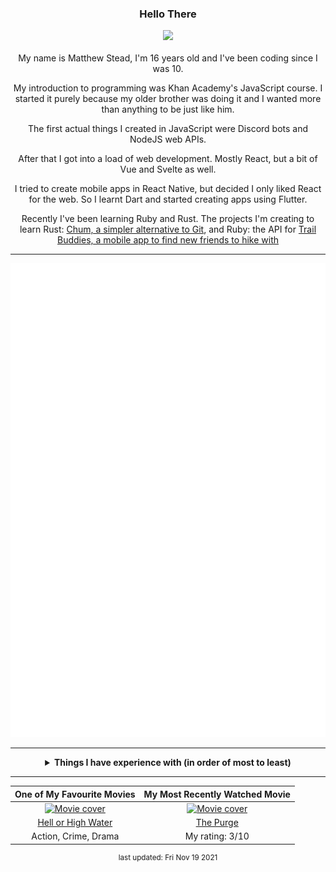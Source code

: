 <div align="center">
  <h3>Hello There</h3>
  <img src="https://github.com/matievisthekat/matievisthekat/blob/master/intro.gif?raw=true" height="400" />
  <br />
  <br />
  My name is Matthew Stead, I'm 16 years old and I've been coding since I was 10.

  My introduction to programming was Khan Academy's JavaScript course. I started it purely because my older brother was doing it and I wanted more than anything to be just like him.

  The first actual things I created in JavaScript were Discord bots and NodeJS web APIs.
  
  After that I got into a load of web development. Mostly React, but a bit of Vue and Svelte as well.
  
  I tried to create mobile apps in React Native, but decided I only liked React for the web. So I learnt Dart and started creating apps using Flutter.
  
  Recently I've been learning Ruby and Rust. The projects I'm creating to learn Rust: <a href="https://github.com/matievisthekat/chum" target="_blank">Chum, a simpler alternative to Git</a>, and Ruby: the API for <a href="https://github.com/TrailBuddies" target="_blank">Trail Buddies, a mobile app to find new friends to hike with</a>

---

![Metrics](https://raw.githubusercontent.com/matievisthekat/matievisthekat/master/github-metrics.svg)

---

<details>
  <summary><b>Things I have experience with (in order of most to least)</b></summary>

  <h6 id="languages">Languages</h6>
  <p>
    <a href="https://typescriptlang.org">
      <img src="https://img.shields.io/badge/TypeScript-007ACC?style=for-the-badge&amp;logo=typescript&amp;logoColor=white" alt="typescript" />
    </a>
    <a href="https://javascript.com">
      <img src="https://img.shields.io/badge/JavaScript-323330?style=for-the-badge&amp;logo=javascript&amp;logoColor=F7DF1E" alt="javascript" />
    </a>
    <a href="https://dart.dev">
      <img src="https://img.shields.io/badge/Dart-0175C2?style=for-the-badge&amp;logo=dart&amp;logoColor=white" alt="dart" />
    </a>
    <a href="https://www.ruby-lang.org">
      <img src="https://img.shields.io/badge/Ruby-CC342D?style=for-the-badge&amp;logo=ruby&amp;logoColor=white" alt="ruby" />
    </a>
    <a href="https://en.wikipedia.org/wiki/HTML">
      <img src="https://img.shields.io/badge/HTML5-E34F26?style=for-the-badge&amp;logo=html5&amp;logoColor=white" alt="html" />
    </a>
    <a href="https://en.wikipedia.org/wiki/CSS">
      <img src="https://img.shields.io/badge/CSS3-1572B6?style=for-the-badge&amp;logo=css3&amp;logoColor=white" alt="css" />
    </a>
    <a href="https://www.python.org">
      <img src="https://img.shields.io/badge/Python-3776AB?style=for-the-badge&amp;logo=python&amp;logoColor=white" alt="python" />
    </a>
    <a href="https://en.wikipedia.org/wiki/C_Sharp_(programming_language">
      <img src="https://img.shields.io/badge/C%23-239120?style=for-the-badge&amp;logo=c-sharp&amp;logoColor=white" alt="csharp" />
    </a>
    <a href="https://www.php.net">
      <img src="https://img.shields.io/badge/PHP-777BB4?style=for-the-badge&amp;logo=php&amp;logoColor=white" alt="php" />
    </a>
    <a href="https://en.wikipedia.org/wiki/Java_(programming_language">
      <img src="https://img.shields.io/badge/Java-ED8B00?style=for-the-badge&amp;logo=java&amp;logoColor=white" alt="java" />
    </a>
    <a href="https://www.cplusplus.com">
      <img src="https://img.shields.io/badge/C%2B%2B-00599C?style=for-the-badge&amp;logo=c%2B%2B&amp;logoColor=white" alt="cpp" />
    </a>
    <a href="https://elixir-lang.org">
      <img src="https://img.shields.io/badge/Elixir-4B275F?style=for-the-badge&amp;logo=elixir&amp;logoColor=white" alt="elixir" />
    </a>
  </p>

  <h6 id="databases">Databases</h6>

  <p>
    <a href="https://mongodb.org">
      <img src="https://img.shields.io/badge/MongoDB-4EA94B?style=for-the-badge&amp;logo=mongodb&amp;logoColor=white" alt="mongodb" />
    </a>
    <a href="https://postgresql.org">
    <img src="https://img.shields.io/badge/PostgreSQL-316192?style=for-the-badge&amp;logo=postgresql&amp;logoColor=white" alt="postgresql" />
    </a>
    <a href="https://www.mysql.com">
      <img src="https://img.shields.io/badge/MySQL-005C84?style=for-the-badge&amp;logo=mysql&amp;logoColor=white" alt="mysql" />
    </a>
  </p>

  <h6 id="frameworks">Frameworks</h6>

  <p>
    <a href="https://nodejs.org">
      <img src="https://img.shields.io/badge/Node.js-339933?style=for-the-badge&amp;logo=nodedotjs&amp;logoColor=white" alt="nodejs" />
    </a>
    <a href="https://reactjs.org">
      <img src="https://img.shields.io/badge/React-20232A?style=for-the-badge&amp;logo=react&amp;logoColor=61DAFB" alt="react" />
    </a>
    <a href="https://expressjs.com">
      <img src="https://img.shields.io/badge/Express.js-000000?style=for-the-badge&amp;logo=express&amp;logoColor=white" alt="expressjs" />
    </a>
    <a href="https://sass-lang.com">
      <img src="https://img.shields.io/badge/Sass-CC6699?style=for-the-badge&amp;logo=sass&amp;logoColor=white" alt="sass" />
    </a>
    <a href="https://electronjs.org">
      <img src="https://img.shields.io/badge/Electron-2B2E3A?style=for-the-badge&amp;logo=electron&amp;logoColor=9FEAF9" alt="electron" />
    </a>
    <a href="https://flutter.dev">
      <img src="https://img.shields.io/badge/Flutter-02569B?style=for-the-badge&amp;logo=flutter&amp;logoColor=white" alt="flutter" />
    </a>
    <a href="https://unity3d.com">
      <img src="https://img.shields.io/badge/Unity-100000?style=for-the-badge&amp;logo=unity&amp;logoColor=white" alt="unity" />
    </a>
    <a href="https://rubyonrails.org">
      <img src="https://img.shields.io/badge/Ruby_on_Rails-CC0000?style=for-the-badge&amp;logo=ruby-on-rails&amp;logoColor=white" alt="rubyonrails" />
    </a>
    <a href="https://svelte.dev">
      <img src="https://img.shields.io/badge/Svelte-4A4A55?style=for-the-badge&amp;logo=svelte&amp;logoColor=FF3E00" alt="svelte" />
    </a>
  </p>

  <h6 id="cloud-providers">Cloud Providers</h6>

  <p>
    <a href="https://digitalocean.com">
      <img src="https://img.shields.io/badge/Digital_Ocean-0080FF?style=for-the-badge&amp;logo=DigitalOcean&amp;logoColor=white" alt="digitalocean" />
    </a>
    <a href="https://vercel.com">
      <img src="https://img.shields.io/badge/Vercel-000000?style=for-the-badge&amp;logo=vercel&amp;logoColor=white" alt="vercel" />
    </a>
  </p>

  <h6 id="shells">Shells</h6>

  <p>
    <a href="https://gnu.org/software/bash">
      <img src="https://img.shields.io/badge/GNU%20Bash-4EAA25?style=for-the-badge&amp;logo=GNU%20Bash&amp;logoColor=white" alt="bash" />
    </a>
    <a href="https://www.zsh.org">
      <img src="https://img.shields.io/badge/oh_my_zsh-1A2C34?style=for-the-badge&amp;logo=ohmyzsh&amp;logoColor=white" alt="zsh" />
    </a>
  </p>
  
  <h6 id="operating-systems">Operating Systems</h6>

  <p>
    <a href="https://ubuntu.com">
      <img src="https://img.shields.io/badge/Ubuntu-E95420?style=for-the-badge&amp;logo=ubuntu&amp;logoColor=white" alt="ubuntu" />
    </a>
    <a href="https://manjaro.org">
      <img src="https://img.shields.io/badge/manjaro-35BF5C?style=for-the-badge&amp;logo=manjaro&amp;logoColor=white" alt="manjaro" />
    </a>
    <a href="https://pop.system76.com">
      <img src="https://img.shields.io/badge/Pop!_OS-48B9C7?style=for-the-badge&amp;logo=Pop!_OS&amp;logoColor=white" alt="popos" />
    </a>
    <a href="https://android.com">
      <img src="https://img.shields.io/badge/Android-3DDC84?style=for-the-badge&amp;logo=android&amp;logoColor=white" alt="android" />
    </a>
    <a href="https://windows.com">
      <img src="https://img.shields.io/badge/Windows-0078D6?style=for-the-badge&amp;logo=windows&amp;logoColor=white" alt="windows" />
    </a>
  </p>

  <h6 id="ides">IDEs</h6>

  <p>
    <a href="https://code.visualstudio.com">
      <img src="https://img.shields.io/badge/Visual_Studio_Code-0078D4?style=for-the-badge&amp;logo=visual%20studio%20code&amp;logoColor=white" alt="vscode" />
    </a>
    <a href="https://developer.android.com/studio">
      <img src="https://img.shields.io/badge/Android_Studio-3DDC84?style=for-the-badge&amp;logo=android-studio&amp;logoColor=white" alt="androidstudio" />
    </a>
    <a href="https://visualstudio.com">
      <img src="https://img.shields.io/badge/Visual_Studio-5C2D91?style=for-the-badge&amp;logo=visual%20studio&amp;logoColor=white" alt="vs" />
    </a>
  </p>
  
  <h6 id="linters">Linters</h6>

  <p>
    <a href="https://prettier.io">
      <img src="https://img.shields.io/badge/prettier-1A2C34?style=for-the-badge&amp;logo=prettier&amp;logoColor=F7BA3E" alt="prettier" />
    </a>
    <a href="https://eslint.org">
      <img src="https://img.shields.io/badge/eslint-3A33D1?style=for-the-badge&amp;logo=eslint&amp;logoColor=white" alt="eslint" />
    </a>
  </p>

  <h6 id="design-tools">Design Tools</h6>

  <p>
    <a href="https://figma.com">
      <img src="https://img.shields.io/badge/Figma-F24E1E?style=for-the-badge&amp;logo=figma&amp;logoColor=white" alt="figma" />
    </a>
    <a href="https://blender.org">
      <img src="https://img.shields.io/badge/blender-%23F5792A.svg?style=for-the-badge&amp;logo=blender&amp;logoColor=white" alt="blender" />
      </a>
    <a href="https://canva.com">
      <img src="https://img.shields.io/badge/Canva-%2300C4CC.svg?&amp;style=for-the-badge&amp;logo=Canva&amp;logoColor=white" alt="canva" />
    </a>
  </p>
</details>

---

<!--START_SECTION:movies-->
| One of My Favourite Movies | My Most Recently Watched Movie |
| :---: | :---: |
| [![Movie cover](https://m.media-amazon.com/images/M/MV5BMTg4NDA1OTA5NF5BMl5BanBnXkFtZTgwMDQ2MDM5ODE@._V1_UY209_CR0,0,140,209_AL_.jpg)](https://imdb.com/title/tt7557108/?ref_=ttls_li_i) | [![Movie cover](https://m.media-amazon.com/images/M/MV5BMTQzNTcwODEyM15BMl5BanBnXkFtZTcwMjM1MDI0OQ@@._V1_SX105_CR0,0,105,153_.jpg)](https://imdb.com/title/tt2184339/) |
| [Hell or High Water](https://imdb.com/title/tt7557108/?ref_=ttls_li_i) | [The Purge](https://imdb.com/title/tt2184339/) |
| Action, Crime, Drama | My rating: 3/10 |

<sup>last updated: Fri Nov 19 2021</sup>

<!--END_SECTION:movies-->
  
</div>
